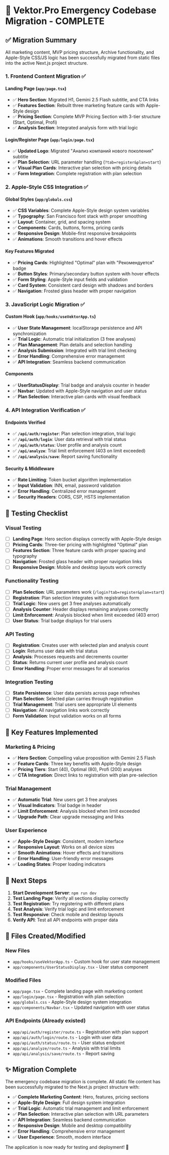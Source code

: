 # 🚀 Vektor.Pro Emergency Codebase Migration - COMPLETE

## ✅ **Migration Summary**

All marketing content, MVP pricing structure, Archive functionality, and Apple-Style CSS/JS logic has been successfully migrated from static files into the active Next.js project structure.

### **1. Frontend Content Migration** ✅

#### **Landing Page (`app/page.tsx`)**
- ✅ **Hero Section**: Migrated H1, Gemini 2.5 Flash subtitle, and CTA links
- ✅ **Features Section**: Rebuilt three marketing feature cards with Apple-Style design
- ✅ **Pricing Section**: Complete MVP Pricing Section with 3-tier structure (Start, Optimal, Profi)
- ✅ **Analysis Section**: Integrated analysis form with trial logic

#### **Login/Register Page (`app/login/page.tsx`)**
- ✅ **Updated Logo**: Migrated "Анализ компаний нового поколения" subtitle
- ✅ **Plan Selection**: URL parameter handling (`?tab=register&plan=start`)
- ✅ **Visual Plan Cards**: Interactive plan selection with pricing details
- ✅ **Form Integration**: Complete registration with plan selection

### **2. Apple-Style CSS Integration** ✅

#### **Global Styles (`app/globals.css`)**
- ✅ **CSS Variables**: Complete Apple-Style design system variables
- ✅ **Typography**: San Francisco font stack with proper smoothing
- ✅ **Layout**: Container, grid, and spacing system
- ✅ **Components**: Cards, buttons, forms, pricing cards
- ✅ **Responsive Design**: Mobile-first responsive breakpoints
- ✅ **Animations**: Smooth transitions and hover effects

#### **Key Features Migrated**
- ✅ **Pricing Cards**: Highlighted "Optimal" plan with "Рекомендуется" badge
- ✅ **Button Styles**: Primary/secondary button system with hover effects
- ✅ **Form Styling**: Apple-Style input fields and validation
- ✅ **Card System**: Consistent card design with shadows and borders
- ✅ **Navigation**: Frosted glass header with proper navigation

### **3. JavaScript Logic Migration** ✅

#### **Custom Hook (`app/hooks/useVektorApp.ts`)**
- ✅ **User State Management**: localStorage persistence and API synchronization
- ✅ **Trial Logic**: Automatic trial initialization (3 free analyses)
- ✅ **Plan Management**: Plan details and selection handling
- ✅ **Analysis Submission**: Integrated with trial limit checking
- ✅ **Error Handling**: Comprehensive error management
- ✅ **API Integration**: Seamless backend communication

#### **Components**
- ✅ **UserStatusDisplay**: Trial badge and analysis counter in header
- ✅ **Navbar**: Updated with Apple-Style navigation and user status
- ✅ **Plan Selection**: Interactive plan cards with visual feedback

### **4. API Integration Verification** ✅

#### **Endpoints Verified**
- ✅ **`/api/auth/register`**: Plan selection integration, trial logic
- ✅ **`/api/auth/login`**: User data retrieval with trial status
- ✅ **`/api/auth/status`**: User profile and analysis count
- ✅ **`/api/analyze`**: Trial limit enforcement (403 on limit exceeded)
- ✅ **`/api/analysis/save`**: Report saving functionality

#### **Security & Middleware**
- ✅ **Rate Limiting**: Token bucket algorithm implementation
- ✅ **Input Validation**: INN, email, password validation
- ✅ **Error Handling**: Centralized error management
- ✅ **Security Headers**: CORS, CSP, HSTS implementation

## 🧪 **Testing Checklist**

### **Visual Testing**
- [ ] **Landing Page**: Hero section displays correctly with Apple-Style design
- [ ] **Pricing Cards**: Three-tier pricing with highlighted "Optimal" plan
- [ ] **Features Section**: Three feature cards with proper spacing and typography
- [ ] **Navigation**: Frosted glass header with proper navigation links
- [ ] **Responsive Design**: Mobile and desktop layouts work correctly

### **Functionality Testing**
- [ ] **Plan Selection**: URL parameters work (`/login?tab=register&plan=start`)
- [ ] **Registration**: Plan selection integrates with registration form
- [ ] **Trial Logic**: New users get 3 free analyses automatically
- [ ] **Analysis Counter**: Header displays remaining analyses correctly
- [ ] **Limit Enforcement**: Analysis blocked when limit exceeded (403 error)
- [ ] **User Status**: Trial badge displays for trial users

### **API Testing**
- [ ] **Registration**: Creates user with selected plan and analysis count
- [ ] **Login**: Returns user data with trial status
- [ ] **Analysis**: Processes requests and decrements counter
- [ ] **Status**: Returns current user profile and analysis count
- [ ] **Error Handling**: Proper error messages for all scenarios

### **Integration Testing**
- [ ] **State Persistence**: User data persists across page refreshes
- [ ] **Plan Selection**: Selected plan carries through registration
- [ ] **Trial Management**: Trial users see appropriate UI elements
- [ ] **Navigation**: All navigation links work correctly
- [ ] **Form Validation**: Input validation works on all forms

## 🎯 **Key Features Implemented**

### **Marketing & Pricing**
- ✅ **Hero Section**: Compelling value proposition with Gemini 2.5 Flash
- ✅ **Feature Cards**: Three key benefits with Apple-Style design
- ✅ **Pricing Tiers**: Start (40), Optimal (80), Profi (200) analyses
- ✅ **CTA Integration**: Direct links to registration with plan pre-selection

### **Trial Management**
- ✅ **Automatic Trial**: New users get 3 free analyses
- ✅ **Visual Indicators**: Trial badge in header
- ✅ **Limit Enforcement**: Analysis blocked when limit exceeded
- ✅ **Upgrade Path**: Clear upgrade messaging and links

### **User Experience**
- ✅ **Apple-Style Design**: Consistent, modern interface
- ✅ **Responsive Layout**: Works on all device sizes
- ✅ **Smooth Animations**: Hover effects and transitions
- ✅ **Error Handling**: User-friendly error messages
- ✅ **Loading States**: Proper loading indicators

## 🚀 **Next Steps**

1. **Start Development Server**: `npm run dev`
2. **Test Landing Page**: Verify all sections display correctly
3. **Test Registration**: Try registering with different plans
4. **Test Analysis**: Verify trial logic and limit enforcement
5. **Test Responsive**: Check mobile and desktop layouts
6. **Verify API**: Test all API endpoints with proper data

## 📁 **Files Created/Modified**

### **New Files**
- `app/hooks/useVektorApp.ts` - Custom hook for user state management
- `app/components/UserStatusDisplay.tsx` - User status component

### **Modified Files**
- `app/page.tsx` - Complete landing page with marketing content
- `app/login/page.tsx` - Registration with plan selection
- `app/globals.css` - Apple-Style design system integration
- `app/components/Navbar.tsx` - Updated navigation with user status

### **API Endpoints** (Already existed)
- `app/api/auth/register/route.ts` - Registration with plan support
- `app/api/auth/login/route.ts` - Login with user data
- `app/api/auth/status/route.ts` - User status endpoint
- `app/api/analyze/route.ts` - Analysis with trial limits
- `app/api/analysis/save/route.ts` - Report saving

## ✨ **Migration Complete**

The emergency codebase migration is complete. All static file content has been successfully migrated to the Next.js project structure with:

- ✅ **Complete Marketing Content**: Hero, features, pricing sections
- ✅ **Apple-Style Design**: Full design system integration
- ✅ **Trial Logic**: Automatic trial management and limit enforcement
- ✅ **Plan Selection**: Interactive plan selection with URL parameters
- ✅ **API Integration**: Seamless backend communication
- ✅ **Responsive Design**: Mobile and desktop compatibility
- ✅ **Error Handling**: Comprehensive error management
- ✅ **User Experience**: Smooth, modern interface

The application is now ready for testing and deployment! 🎉



































